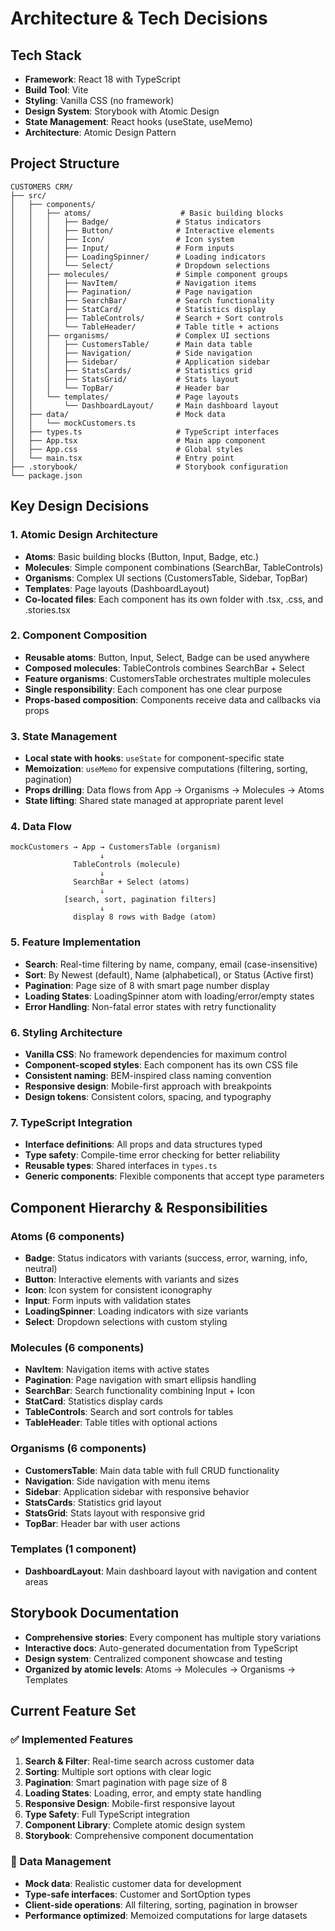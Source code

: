# Architecture & Tech Decisions

## Tech Stack

- **Framework**: React 18 with TypeScript
- **Build Tool**: Vite
- **Styling**: Vanilla CSS (no framework)
- **Design System**: Storybook with Atomic Design
- **State Management**: React hooks (useState, useMemo)
- **Architecture**: Atomic Design Pattern

## Project Structure

```
CUSTOMERS CRM/
├── src/
│   ├── components/
│   │   ├── atoms/                    # Basic building blocks
│   │   │   ├── Badge/               # Status indicators
│   │   │   ├── Button/              # Interactive elements
│   │   │   ├── Icon/                # Icon system
│   │   │   ├── Input/               # Form inputs
│   │   │   ├── LoadingSpinner/      # Loading indicators
│   │   │   └── Select/              # Dropdown selections
│   │   ├── molecules/               # Simple component groups
│   │   │   ├── NavItem/             # Navigation items
│   │   │   ├── Pagination/          # Page navigation
│   │   │   ├── SearchBar/           # Search functionality
│   │   │   ├── StatCard/            # Statistics display
│   │   │   ├── TableControls/       # Search + Sort controls
│   │   │   └── TableHeader/         # Table title + actions
│   │   ├── organisms/               # Complex UI sections
│   │   │   ├── CustomersTable/      # Main data table
│   │   │   ├── Navigation/          # Side navigation
│   │   │   ├── Sidebar/             # Application sidebar
│   │   │   ├── StatsCards/          # Statistics grid
│   │   │   ├── StatsGrid/           # Stats layout
│   │   │   └── TopBar/              # Header bar
│   │   └── templates/               # Page layouts
│   │       └── DashboardLayout/     # Main dashboard layout
│   ├── data/                        # Mock data
│   │   └── mockCustomers.ts
│   ├── types.ts                     # TypeScript interfaces
│   ├── App.tsx                      # Main app component
│   ├── App.css                      # Global styles
│   └── main.tsx                     # Entry point
├── .storybook/                      # Storybook configuration
└── package.json
```

## Key Design Decisions

### 1. Atomic Design Architecture
- **Atoms**: Basic building blocks (Button, Input, Badge, etc.)
- **Molecules**: Simple component combinations (SearchBar, TableControls)
- **Organisms**: Complex UI sections (CustomersTable, Sidebar, TopBar)
- **Templates**: Page layouts (DashboardLayout)
- **Co-located files**: Each component has its own folder with .tsx, .css, and .stories.tsx

### 2. Component Composition
- **Reusable atoms**: Button, Input, Select, Badge can be used anywhere
- **Composed molecules**: TableControls combines SearchBar + Select
- **Feature organisms**: CustomersTable orchestrates multiple molecules
- **Single responsibility**: Each component has one clear purpose
- **Props-based composition**: Components receive data and callbacks via props

### 3. State Management
- **Local state with hooks**: `useState` for component-specific state
- **Memoization**: `useMemo` for expensive computations (filtering, sorting, pagination)
- **Props drilling**: Data flows from App → Organisms → Molecules → Atoms
- **State lifting**: Shared state managed at appropriate parent level

### 4. Data Flow
```
mockCustomers → App → CustomersTable (organism)
                    ↓
              TableControls (molecule)
                    ↓
              SearchBar + Select (atoms)
                    ↓
            [search, sort, pagination filters]
                    ↓
              display 8 rows with Badge (atom)
```

### 5. Feature Implementation
- **Search**: Real-time filtering by name, company, email (case-insensitive)
- **Sort**: By Newest (default), Name (alphabetical), or Status (Active first)
- **Pagination**: Page size of 8 with smart page number display
- **Loading States**: LoadingSpinner atom with loading/error/empty states
- **Error Handling**: Non-fatal error states with retry functionality

### 6. Styling Architecture
- **Vanilla CSS**: No framework dependencies for maximum control
- **Component-scoped styles**: Each component has its own CSS file
- **Consistent naming**: BEM-inspired class naming convention
- **Responsive design**: Mobile-first approach with breakpoints
- **Design tokens**: Consistent colors, spacing, and typography

### 7. TypeScript Integration
- **Interface definitions**: All props and data structures typed
- **Type safety**: Compile-time error checking for better reliability
- **Reusable types**: Shared interfaces in `types.ts`
- **Generic components**: Flexible components that accept type parameters

## Component Hierarchy & Responsibilities

### Atoms (6 components)
- **Badge**: Status indicators with variants (success, error, warning, info, neutral)
- **Button**: Interactive elements with variants and sizes
- **Icon**: Icon system for consistent iconography
- **Input**: Form inputs with validation states
- **LoadingSpinner**: Loading indicators with size variants
- **Select**: Dropdown selections with custom styling

### Molecules (6 components)
- **NavItem**: Navigation items with active states
- **Pagination**: Page navigation with smart ellipsis handling
- **SearchBar**: Search functionality combining Input + Icon
- **StatCard**: Statistics display cards
- **TableControls**: Search and sort controls for tables
- **TableHeader**: Table titles with optional actions

### Organisms (6 components)
- **CustomersTable**: Main data table with full CRUD functionality
- **Navigation**: Side navigation with menu items
- **Sidebar**: Application sidebar with responsive behavior
- **StatsCards**: Statistics grid layout
- **StatsGrid**: Stats layout with responsive grid
- **TopBar**: Header bar with user actions

### Templates (1 component)
- **DashboardLayout**: Main dashboard layout with navigation and content areas

## Storybook Documentation
- **Comprehensive stories**: Every component has multiple story variations
- **Interactive docs**: Auto-generated documentation from TypeScript
- **Design system**: Centralized component showcase and testing
- **Organized by atomic levels**: Atoms → Molecules → Organisms → Templates

## Current Feature Set

### ✅ Implemented Features
1. **Search & Filter**: Real-time search across customer data
2. **Sorting**: Multiple sort options with clear logic
3. **Pagination**: Smart pagination with page size of 8
4. **Loading States**: Loading, error, and empty state handling
5. **Responsive Design**: Mobile-first responsive layout
6. **Type Safety**: Full TypeScript integration
7. **Component Library**: Complete atomic design system
8. **Storybook**: Comprehensive component documentation

### 🔄 Data Management
- **Mock data**: Realistic customer data for development
- **Type-safe interfaces**: Customer and SortOption types
- **Client-side operations**: All filtering, sorting, pagination in browser
- **Performance optimized**: Memoized computations for large datasets